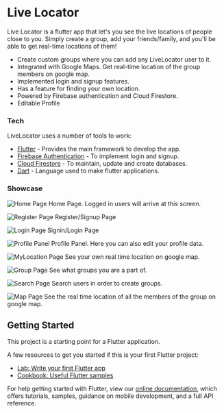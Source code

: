 # Live Locator

Live Locator is a flutter app that let's you see the live locations of people close to you. Simply create a group, add your friends/family, and you'll be able to get real-time locations of them!

  - Create custom groups where you can add any LiveLocator user to it.
  - Integrated with Google Maps. Get real-time location of the group members on google map.
  - Implemented login and signup features.
  - Has a feature for finding your own location.
  - Powered by Firebase authentication and Cloud Firestore.
  - Editable Profile

### Tech

LiveLocator uses a number of tools to work:

* [Flutter] - Provides the main framework to develop the app.
* [Firebase Authentication] - To implement login and signup.
* [Cloud Firestore] - To maintain, update and create databases.
* [Dart] - Language used to make flutter applications.

### Showcase

![Home Page](https://i.imgur.com/Z2ey16O.png)
Home Page. Logged in users will arrive at this screen.

![Register Page](https://i.imgur.com/VU41wO5.png)
Register/Signup Page

![Login Page](https://i.imgur.com/JkRGfMf.png)
Signin/Login Page

![Profile Panel](https://i.imgur.com/9M8A43m.png)
Profile Panel. Here you can also edit your profile data.

![MyLocation Page](https://i.imgur.com/vCC6Q9s.png)
See your own real time location on google map.

![Group Page](https://i.imgur.com/GHzTFWC.png)
See what groups you are a part of.

![Search Page](https://i.imgur.com/qoC2zmN.png)
Search users in order to create groups.

![Map Page](https://i.imgur.com/uOBxBKt.png)
See the real time location of all the members of the group on google map.

## Getting Started

This project is a starting point for a Flutter application.

A few resources to get you started if this is your first Flutter project:

- [Lab: Write your first Flutter app](https://flutter.dev/docs/get-started/codelab)
- [Cookbook: Useful Flutter samples](https://flutter.dev/docs/cookbook)

For help getting started with Flutter, view our
[online documentation](https://flutter.dev/docs), which offers tutorials,
samples, guidance on mobile development, and a full API reference.

  [Flutter]: <https://flutter.dev/>
  [Firebase Authentication]: <https://firebase.google.com/docs/auth>
  [Cloud Firestore]: <https://firebase.google.com/docs/firestore>
  [Dart]: <https://dart.dev/>
